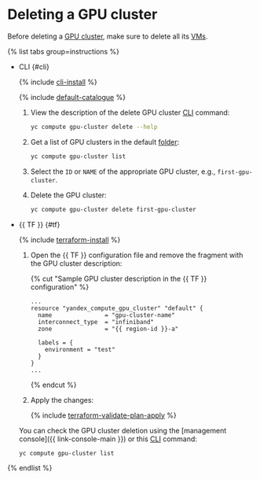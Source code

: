 # Deleting a GPU cluster


Before deleting a [GPU cluster](../../concepts/gpus.md#gpu-clusters), make sure to delete all its [VMs](../../concepts/vm.md).

{% list tabs group=instructions %}

- CLI {#cli}

   {% include [cli-install](../../../_includes/cli-install.md) %}

   {% include [default-catalogue](../../../_includes/default-catalogue.md) %}

   1. View the description of the delete GPU cluster [CLI](../../../cli/) command:

      ```bash
      yc compute gpu-cluster delete --help
      ```

   1. Get a list of GPU clusters in the default [folder](../../../resource-manager/concepts/resources-hierarchy.md#folder):

      ```bash
      yc compute gpu-cluster list
      ```

   1. Select the `ID` or `NAME` of the appropriate GPU cluster, e.g., `first-gpu-cluster`.
   1. Delete the GPU cluster:

      ```bash
      yc compute gpu-cluster delete first-gpu-cluster
      ```

- {{ TF }} {#tf}

   {% include [terraform-install](../../../_includes/terraform-install.md) %}

   1. Open the {{ TF }} configuration file and remove the fragment with the GPU cluster description:

      {% cut "Sample GPU cluster description in the {{ TF }} configuration" %}

      ```hcl
      ...
      resource "yandex_compute_gpu_cluster" "default" {
        name               = "gpu-cluster-name"
        interconnect_type  = "infiniband"
        zone               = "{{ region-id }}-a"

        labels = {
          environment = "test"
        }
      }
      ...
      ```

      {% endcut %}

   1. Apply the changes:

      {% include [terraform-validate-plan-apply](../../../_tutorials/_tutorials_includes/terraform-validate-plan-apply.md) %}

   You can check the GPU cluster deletion using the [management console]({{ link-console-main }}) or this [CLI](../../../cli/) command:

   ```bash
   yc compute gpu-cluster list
   ```

{% endlist %}